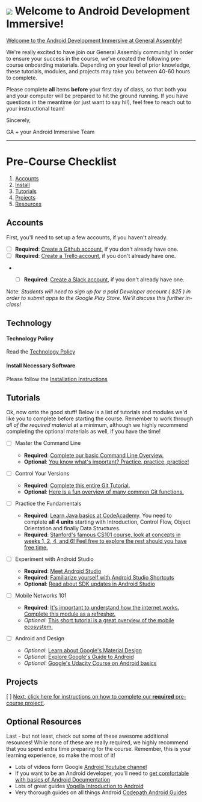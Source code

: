 # ![](https://ga-dash.s3.amazonaws.com/production/assets/logo-9f88ae6c9c3871690e33280fcf557f33.png) Welcome to Android Development Immersive!

[Welcome to the Android Development Immersive at General Assembly!](https://github.com/GA-SF-ADI/Pre-class-work)

We're really excited to have join our General Assembly community! In order to ensure your success in the course, we’ve created the following pre-course onboarding materials. Depending on your level of prior knowledge, these tutorials, modules, and projects may take you between 40-60 hours to complete.

Please complete **all** items **before** your first day of class, so that both you and your computer will be prepared to hit the ground running. If you have questions in the meantime (or just want to say hi!), feel free to reach out to your instructional team!

Sincerely,

GA + your Android Immersive Team

---

# Pre-Course Checklist
1. [Accounts](#account)
2. [Install](#install)
3. [Tutorials](#tutorials)
4. [Projects](#projects)
5. [Resources](#resources)


<a name="account"></a>
## Accounts

First, you'll need to set up a few accounts, if you haven't already.

* [ ] **Required**: [Create a Github account](https://github.com/join), if you don't already have one.
* [ ] **Required**: [Create a Trello account](https://trello.com/signup), if you don't already have one.
* * [ ] **Required**: [Create a Slack account](https://slack.com/signup), if you don't already have one.


Note: *Students will need to sign up for a paid Developer account ( $25 ) in order to submit apps to the Google Play Store. We'll discuss this further in-class!*

<a name="install"></a>
## Technology

#### Technology Policy

Read the [Technology Policy](../02-policy/readme.md)

#### Install Necessary Software

Please follow the [Installation Instructions](installation/install-instructions.md)


<a name="tutorials"></a>
## Tutorials

Ok, now onto the good stuff! Below is a list of tutorials and modules we'd like you to complete before starting the course. Remember to work through *all of the required material* at a minimum, although we highly recommend completing the optional materials as well, if you have the time!

- [ ] Master the Command Line
	* **Required**: [Complete our basic Command Line Overview.](http://generalassembly.github.io/prework/cl/#/)
	* **Optional**: [You know what's important? Practice, practice, practice!](https://www.codecademy.com/learn/learn-the-command-line)

- [ ] Control Your Versions
	* **Required**: [Complete this entire Git Tutorial.](https://www.codecademy.com/learn/learn-git)
	* **Optional**: [Here is a fun overview of many common Git functions.](https://www.codeschool.com/courses/try-git)

-  [ ] Practice the Fundamentals
	* **Required**: [Learn Java basics at CodeAcademy](https://www.codecademy.com/learn/learn-java). You need to complete **all 4 units** starting with Introduction, Control Flow, Object Orientation and finally Data Structures.
	* **Required**: [Stanford's famous CS101 course, look at concepts in weeks 1, 2, 4, and 6! Feel free to explore the rest should you have free time.](http://web.stanford.edu/class/cs101/)

-  [ ] Experiment with Android Studio
	* **Required**: [Meet Android Studio](https://developer.android.com/studio/intro/index.html)
	* **Required**: [Familiarize yourself with Android Studio Shortcuts](https://developer.android.com/studio/intro/keyboard-shortcuts.html)
	* **Optional**: [Read about SDK updates in Android Studio](https://developer.android.com/studio/intro/update.html)

- [ ] Mobile Networks 101
	* **Required**: [It's important to understand how the internet works. Complete this module as a refresher.](https://www.khanacademy.org/computing/computer-science/internet-intro)
	* *Optional*: [This short tutorial is a great overview of the mobile ecosystem.](https://ga-edm-sandbox.s3.amazonaws.com/understanding-mobile-customers-and-their-devices/story.html)

- [ ] Android and Design
	* *Optional*: [Learn about Google's Material Design](https://material.google.com/)
	* *Optional*: [Explore Google's Guide to Android ](https://developer.android.com/training/index.html)
	* *Optional*: [Google's Udacity Course on Android basics](https://www.udacity.com/course/developing-android-apps--ud853)


<a name="projects"></a>
## Projects

[ ] [Next, click here for instructions on how to complete our **required** pre-course project!](./pre-course-project.md).

<a name="resources"></a>
## Optional Resources

Last - but not least, check out some of these awesome additional resources! While none of these are really required, we highly recommend that you spend extra time preparing for the course. Remember, this is your learning experience, so make the most of it!

* Lots of videos form Google [Android Youtube channel](https://www.youtube.com/user/androiddevelopers)
* If you want to be an Android developer, you'll need to [get comfortable with basics of Android Documentation](https://developer.android.com/guide/index.html)
* Lots of great guides [Vogella Introduction to Android](http://www.vogella.com/tutorials/android.html)
* Very thorough guides on all things Android [Codepath Android Guides](https://guides.codepath.com/android)

